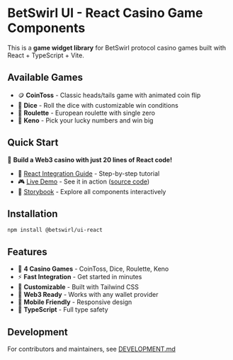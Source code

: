 # BetSwirl UI - React Casino Game Components

This is a **game widget library** for BetSwirl protocol casino games built with React + TypeScript + Vite.

## Available Games

* 🪙 **CoinToss** - Classic heads/tails game with animated coin flip
* 🎲 **Dice** - Roll the dice with customizable win conditions
* 🎰 **Roulette** - European roulette with single zero
* 🎱 **Keno** - Pick your lucky numbers and win big

## Quick Start

🚀 **Build a Web3 casino with just 20 lines of React code!**

* 📖 [React Integration Guide](https://github.com/chainhackers/sdk/blob/main/packages/ui-react/docs/react-guide.md) - Step-by-step tutorial
* 🎮 [Live Demo](https://betswirl-ui-react-demo.vercel.app/) - See it in action ([source code](https://github.com/chainhackers/betswirl-ui-react-demo))
* 🎨 [Storybook](http://demo.betswirl-sdk.chainhackers.xyz/) - Explore all components interactively


## Installation

```shell
npm install @betswirl/ui-react
```

## Features

- 🎯 **4 Casino Games** - CoinToss, Dice, Roulette, Keno
- ⚡ **Fast Integration** - Get started in minutes
- 🎨 **Customizable** - Built with Tailwind CSS
- 🔗 **Web3 Ready** - Works with any wallet provider
- 📱 **Mobile Friendly** - Responsive design
- 🧪 **TypeScript** - Full type safety

## Development

For contributors and maintainers, see [DEVELOPMENT.md](./DEVELOPMENT.md)
